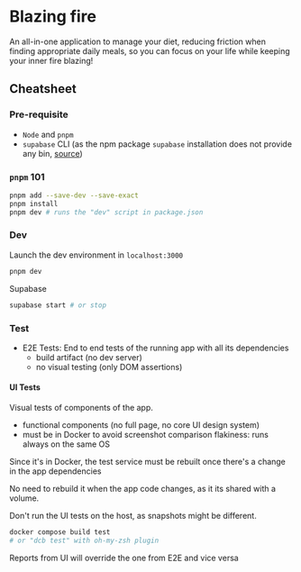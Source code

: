 # Blazing fire

An all-in-one application to manage your diet, reducing friction when finding appropriate daily meals, so you can focus on your life while keeping your inner fire blazing!

## Cheatsheet

### Pre-requisite

- `Node` and `pnpm`
- `supabase` CLI (as the npm package `supabase` installation does not provide any bin, [source](https://github.com/supabase/supabase/issues/11851))

### `pnpm` 101

```bash
pnpm add --save-dev --save-exact
pnpm install
pnpm dev # runs the "dev" script in package.json
```

### Dev

Launch the dev environment in `localhost:3000`

```bash
pnpm dev
```

Supabase

```bash
supabase start # or stop
```

### Test

- E2E Tests: End to end tests of the running app with all its dependencies
  - build artifact (no dev server)
  - no visual testing (only DOM assertions)

#### UI Tests

Visual tests of components of the app.

- functional components (no full page, no core UI design system)
- must be in Docker to avoid screenshot comparison flakiness: runs always on the same OS

Since it's in Docker, the test service must be rebuilt once there's a change in the app dependencies

No need to rebuild it when the app code changes, as it its shared with a volume.

Don't run the UI tests on the host, as snapshots might be different.

```bash
docker compose build test
# or "dcb test" with oh-my-zsh plugin
```

Reports from UI will override the one from E2E and vice versa
